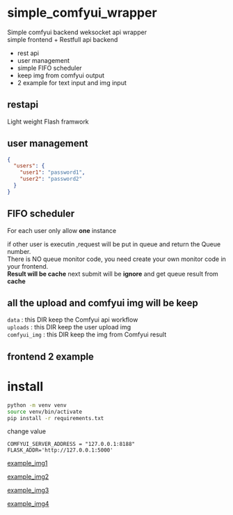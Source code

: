 # simple_comfyui_wrapper

Simple comfyui backend weksocket api wrapper  
simple frontend + Restfull api backend  


- rest api
- user management
- simple FIFO scheduler
- keep img from comfyui output
- 2 example for text input and img input



## restapi 

Light weight Flash framwork


## user management 

```json
{
  "users": {
    "user1": "password1",
    "user2": "password2"
  }
}
```

## FIFO scheduler

For each user only allow **one** instance  

if other user is executin ,request will be put in queue and return the Queue number.  
There is NO queue monitor code, you need create your own monitor code in your frontend.   
**Result will be cache** next submit will be **ignore** and get queue result from **cache**  


## all the upload and comfyui img will be keep

`data`  :  this DIR keep the Comfyui api workflow  
`uploads` : this DIR keep the user upload img  
`comfyui_img` : this DIR keep the img from Comfyui result

## frontend 2 example



# install

```bash
python -m venv venv
source venv/bin/activate
pip install -r requirements.txt
```

change value  

`COMFYUI_SERVER_ADDRESS = "127.0.0.1:8188"`
`FLASK_ADDR='http://127.0.0.1:5000'`



[example_img1](https://github.com/endofD/simple_comfyui_wrapper/raw/refs/heads/main/screen_shot/1.png)


[example_img2](https://github.com/endofD/simple_comfyui_wrapper/raw/refs/heads/main/screen_shot/2.png)


[example_img3](https://github.com/endofD/simple_comfyui_wrapper/raw/refs/heads/main/screen_shot/3.png)


[example_img4](https://github.com/endofD/simple_comfyui_wrapper/raw/refs/heads/main/screen_shot/4.png)
